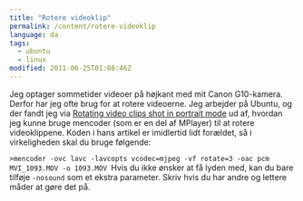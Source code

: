 ```yaml
---
title: "Rotere videoklip"
permalink: /content/rotere-videoklip
language: da
tags:
  - ubuntu
  - linux
modified: 2011-06-25T01:08:46Z
---
```


Jeg optager sommetider videoer på højkant med mit Canon G10-kamera. Derfor har jeg ofte brug for at rotere videoerne. Jeg arbejder på Ubuntu, og der fandt jeg via [Rotating video clips shot in portrait mode](http://therning.org/niklas/2006/07/rotating-video-clips-shot-in-portrait-mode/) ud af, hvordan jeg kunne bruge mencoder (som er en del af MPlayer) til at rotere videoklippene. Koden i hans artikel er imidlertid lidt forældet, så i virkeligheden skal du bruge følgende: ` `

`>mencoder -ovc lavc -lavcopts vcodec=mjpeg -vf rotate=3 -oac pcm MVI_1093.MOV -o 1093.MOV `Hvis du ikke ønsker at få lyden med, kan du bare tilføje `-nosound` som et ekstra parameter. Skriv hvis du har andre og lettere måder at gøre det på.
